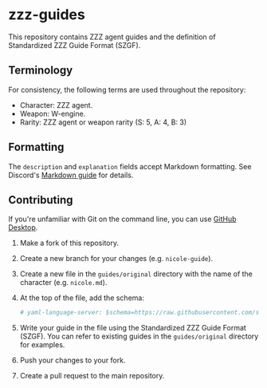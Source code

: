 # zzz-guides

This repository contains ZZZ agent guides and the definition of Standardized ZZZ Guide Format (SZGF).

## Terminology

For consistency, the following terms are used throughout the repository:

- Character: ZZZ agent.
- Weapon: W-engine.
- Rarity: ZZZ agent or weapon rarity (S: 5, A: 4, B: 3)

## Formatting

The `description` and `explanation` fields accept Markdown formatting. See Discord's [Markdown guide](https://support.discord.com/hc/en-us/articles/210298617) for details.

## Contributing

If you're unfamiliar with Git on the command line, you can use [GitHub Desktop](https://desktop.github.com/).

1. Make a fork of this repository.
1. Create a new branch for your changes (e.g. `nicole-guide`).
1. Create a new file in the `guides/original` directory with the name of the character (e.g. `nicole.md`).
1. At the top of the file, add the schema:

   ```yml
   # yaml-language-server: $schema=https://raw.githubusercontent.com/seriaati/zzz-guides/refs/heads/main/schema.json
   ```

1. Write your guide in the file using the Standardized ZZZ Guide Format (SZGF). You can refer to existing guides in the `guides/original` directory for examples.
1. Push your changes to your fork.
1. Create a pull request to the main repository.
